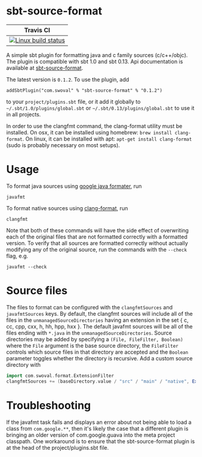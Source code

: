 sbt-source-format
===

| Travis CI |
|-----------|
|[ ![Linux build status][1]][2] |

[1]: https://travis-ci.org/swoval/sbt-source-format.svg?branch=master
[2]: https://travis-ci.org/swoval/sbt-source-format

A simple sbt plugin for formatting java and c family sources (c/c++/objc). The plugin is compatible
with sbt 1.0 and sbt 0.13. Api documentation is available at
[sbt-source-format](https://swoval.github.io/docs/sbt-source-format/0.1.2/api/com/swoval/format).

The latest version is `0.1.2`. To use the plugin, add
```
addSbtPlugin("com.swoval" % "sbt-source-format" % "0.1.2")
```
to your `project/plugins.sbt` file, or it add it globally to `~/.sbt/1.0/plugins/global.sbt` or
 `~/.sbt/0.13/plugins/global.sbt` to use it in all projects.

In order to use the clangfmt command, the clang-format utility must be installed. On osx, it can
be installed using homebrew: `brew install clang-format`. On linux, it can be installed with apt:
`apt-get install clang-format` (sudo is probably necessary on most setups).

Usage
==
To format java sources using
[google java formater](https://github.com/google/google-java-format), run
```
javafmt
```
To format native sources using [clang-format](https://clang.llvm.org/docs/ClangFormat.html), run
```
clangfmt
```
Note that both of these commands will have the side effect of overwriting each of the original files
that are not formatted correctly with a formatted version. To verify that all sources are formatted
correctly without actually modifying any of the original source, run the commands with the `--check`
flag, e.g.
```
javafmt --check
```

Source files
==
The files to format can be configured with the `clangfmtSources` and `javafmtSources` keys. By
default, the clangfmt sources will include all of the files in the `unmanagedSourceDirectories`
having an extension in the set { c, cc, cpp, cxx, h, hh, hpp, hxx }. The default javafmt sources
will be all of the files ending with `*.java` in the `unmanagedSourceDirectories`. Source
directories may be added by specifying a `(File, FileFilter, Boolean)` where the `File` argument
is the base source directory, the `FileFilter` controls which source files in that directory are
accepted and the `Boolean` parameter toggles whether the directory is recursive. Add a custom
source directory with
```scala
import com.swoval.format.ExtensionFilter
clangfmtSources += (baseDirectory.value / "src" / "main" / "native", ExtensionFilter("c", "h"), true)
```

Troubleshooting
==
If the javafmt task fails and displays an error about not being able to load a class from `com.google.**`,
then it's likely the case that a different plugin is bringing an older version of com.google.guava
into the meta project classpath. One workaround is to ensure that the sbt-source-format plugin is
at the head of the project/plugins.sbt file.
